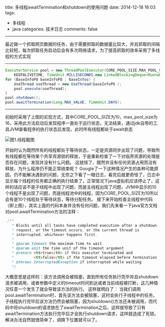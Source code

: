 ﻿title: 多线程awaitTermination和shutdown的使用问题
date: 2014-12-18 16:03
tags:
- 多线程
- java
categories: 技术日志
comments: false
---

最近做一个抓取网页数据的任务，由于需要抓取的数据量比较大，并且抓取的间隔比较短，每次抓取任务启动后会有多次网络请求，为了提高抓取的效率采用了多线程的方式实现
<!--more-->

*** 
```java 
ExecutorService pool = new ThreadPoolExecutor(CORE_POOL_SIZE,MAX_POOL_SIZE, 
	KEEPALIVETIME, TimeUnit.MILLISECONDS,new LinkedBlockingDeque<Runnable>());
for (BaseInfoPO baseInfoPO : baseInfos) {
	UseThread useThread = new UseThread(baseInfoPO );
	pool.execute(useThread);
}
pool.shutdown();
pool.awaitTermination(Long.MAX_VALUE, TimeUnit.DAYS);
```
***
初始时采用了上图的实现方式，其中CORE_POOL_SIZE为10，max_pool_size为16，采用此方法启动后发现程序一直处于运行状态，无法结束，通过jdk自带的工具JVM查看程序的执行状态后发现，此时所有线程都处于await状态

![图1.线程截图](/images/20141218160219843.jpg)

开始时认为既然所有的线程都处于等待状态，一定是资源同步出现了问题，导致所有线程都在等待某个共享资源锁的释放，于是重新检查了一下对临界资源的处理是否存在问题，发现并没有什么问题。
这就怪了，既然并没有任何资源占用而没有释放，为什么程序仍不能正常结束呢？
Google了一下这种情况产生的各种可能原因，仍不能解决遇到的问题，无奈之下看了一眼日志，看完后就更奇怪了，日志中显示每个线程的任务都正确的执行结束了，正常情况下java虚拟机应该停止了，这样的话应该不是子线程中出现了问题，而是主线程出现了问题，JVM中显示的10个线程不是出现了问题，而是线程池中的线程，因为CORE_POOL_SIZE为10所以会有是10个线程处于等待状态，等待分配任务。
接下来开始检查主线程中代码（即上图），其实上面的代码本身并没有任何问题，我们先来看一下java官方文档对pool.awaitTermination方法的注释：

```java 
 /**
   * Blocks until all tasks have completed execution after a shutdown
   * request, or the timeout occurs, or the current thread is
   * interrupted, whichever happens first.
   *
   * @param timeout the maximum time to wait
   * @param unit the time unit of the timeout argument
   * @return <tt>true</tt> if this executor terminated and
   *         <tt>false</tt> if the timeout elapsed before termination
   * @throws InterruptedException if interrupted while waiting
   */ 
```
大概意思是这样的：该方法调用会被阻塞，直到所有任务执行完毕并且shutdown请求被调用，或者参数中定义的timeout时间到达或者当前线程被打断，这几种情况任意一个发生了就会导致该方法的执行。
这样就明白了：
当我们调用pool.awaitTermination时，首先该方法会被阻塞，这时会执行子线程中的任务，子线程执行完毕后该方法仍然会被阻塞，因为shutdown()方法还未被调用，而代码中将shutdown的请求放在了awaitTermination之后，这样就导致了只有awaitTermination方法执行完毕后才会执行shutdown请求，这样就造成了死锁。
解决办法自然就很简单了，调换下位置就可以了。